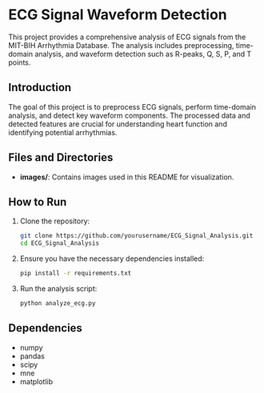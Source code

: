 # ECG Signal Waveform Detection

This project provides a comprehensive analysis of ECG signals from the MIT-BIH Arrhythmia Database. The analysis includes preprocessing, time-domain analysis, and waveform detection such as R-peaks, Q, S, P, and T points.

## Introduction

The goal of this project is to preprocess ECG signals, perform time-domain analysis, and detect key waveform components. The processed data and detected features are crucial for understanding heart function and identifying potential arrhythmias.


## Files and Directories

- **images/**: Contains images used in this README for visualization.

## How to Run

1. Clone the repository:
    ```bash
    git clone https://github.com/yourusername/ECG_Signal_Analysis.git
    cd ECG_Signal_Analysis
    ```

2. Ensure you have the necessary dependencies installed:
    ```bash
    pip install -r requirements.txt
    ```

3. Run the analysis script:
    ```bash
    python analyze_ecg.py
    ```

## Dependencies

- numpy
- pandas
- scipy
- mne
- matplotlib


